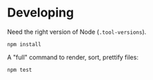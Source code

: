 # Developing

Need the right version of Node (`.tool-versions`).

```
npm install
```

A "full" command to render, sort, prettify files:

```
npm test
```
